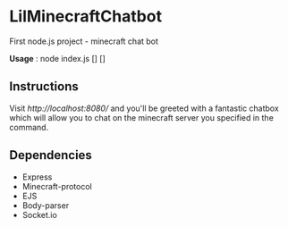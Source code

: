 # LilMinecraftChatbot
First node.js project - minecraft chat bot

**Usage** : node index.js <host> <port> \[<name>\] \[<password>\]

## Instructions
Visit *http://localhost:8080/* and you'll be greeted with a fantastic chatbox which will allow you to chat on the minecraft server you specified in the command.

## Dependencies
- Express
- Minecraft-protocol
- EJS
- Body-parser
- Socket.io
